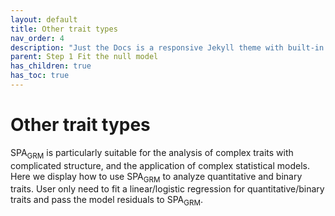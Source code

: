 ```yaml
---
layout: default
title: Other trait types
nav_order: 4
description: "Just the Docs is a responsive Jekyll theme with built-in search that is easily customizable and hosted on GitHub Pages."
parent: Step 1 Fit the null model
has_children: true
has_toc: true
---
```


# **Other trait types**

SPA<sub>GRM</sub> is particularly suitable for the analysis of complex traits with complicated structure, and the application of complex statistical models. Here we display how to use SPA<sub>GRM</sub> to analyze quantitative and binary traits. User only need to fit a linear/logistic regression for quantitative/binary traits and pass the model residuals to SPA<sub>GRM</sub>. 
